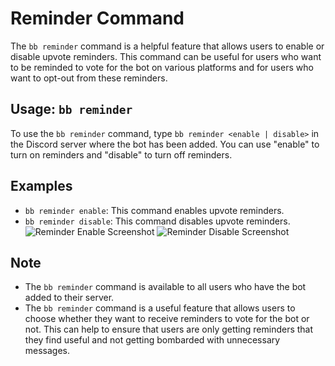 # Reminder Command

The `bb reminder` command is a helpful feature that allows users to enable or disable upvote reminders. This command can be useful for users who want to be reminded to vote for the bot on various platforms and for users who want to opt-out from these reminders.

## **Usage:** `bb reminder`
To use the `bb reminder` command, type `bb reminder <enable | disable>` in the Discord server where the bot has been added. You can use "enable" to turn on reminders and "disable" to turn off reminders.

## **Examples**
- `bb reminder enable`: This command enables upvote reminders.
- `bb reminder disable`: This command disables upvote reminders.
![Reminder Enable Screenshot](../../images/examples/rem_enable.png)
![Reminder Disable Screenshot](../../images/examples/rem_disable.png)

## **Note** 
- The `bb reminder` command is available to all users who have the bot added to their server.
- The `bb reminder` command is a useful feature that allows users to choose whether they want to receive reminders to vote for the bot or not. This can help to ensure that users are only getting reminders that they find useful and not getting bombarded with unnecessary messages.